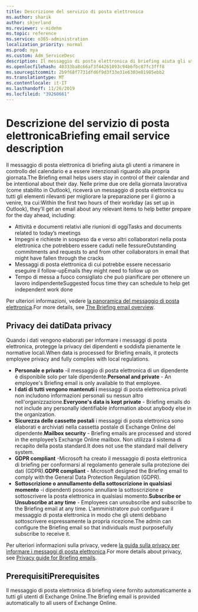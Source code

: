 ```yaml
---
title: Descrizione del servizio di posta elettronica
ms.author: sharik
author: skjerland
ms.reviewer: v-midehm
ms.topic: reference
ms.service: o365-administration
localization_priority: normal
ms.prod: mya
ms.custom: Adm_ServiceDesc
description: Il messaggio di posta elettronica di briefing aiuta gli utenti a sfruttare al meglio ogni giorno. Identifica le opportunità tra vari elementi e fornisce promemoria tempestive.
ms.openlocfilehash: 40333ba8c66af3f44261093c94b6fbc87fc3fff8
ms.sourcegitcommit: 2b9f68f7731dfd6f9d3f33e31e6303e81985ebb2
ms.translationtype: MT
ms.contentlocale: it-IT
ms.lasthandoff: 11/26/2019
ms.locfileid: "39260661"
---
```

# <a name="briefing-email-service-description"></a><span data-ttu-id="0adb2-104">Descrizione del servizio di posta elettronica</span><span class="sxs-lookup"><span data-stu-id="0adb2-104">Briefing email service description</span></span>

<span data-ttu-id="0adb2-105">Il messaggio di posta elettronica di briefing aiuta gli utenti a rimanere in controllo del calendario e a essere intenzionali riguardo alla propria giornata.</span><span class="sxs-lookup"><span data-stu-id="0adb2-105">The Briefing email helps users stay in control of their calendar and be intentional about their day.</span></span> <span data-ttu-id="0adb2-106">Nelle prime due ore della giornata lavorativa (come stabilito in Outlook), riceverà un messaggio di posta elettronica su tutti gli elementi rilevanti per migliorare la preparazione per il giorno a venire, tra cui:</span><span class="sxs-lookup"><span data-stu-id="0adb2-106">Within the first two hours of their workday (as set up in Outlook), they’ll get an email about any relevant items to help better prepare for the day ahead, including:</span></span>

* <span data-ttu-id="0adb2-107">Attività e documenti relativi alle riunioni di oggi</span><span class="sxs-lookup"><span data-stu-id="0adb2-107">Tasks and documents related to today’s meetings</span></span>
* <span data-ttu-id="0adb2-108">Impegni e richieste in sospeso da e verso altri collaboratori nella posta elettronica che potrebbero essere caduti nelle fessure</span><span class="sxs-lookup"><span data-stu-id="0adb2-108">Outstanding commitments and requests to and from other collaborators in email that might have fallen through the cracks</span></span>
* <span data-ttu-id="0adb2-109">Messaggi di posta elettronica di cui potrebbe essere necessario eseguire il follow-up</span><span class="sxs-lookup"><span data-stu-id="0adb2-109">Emails they might need to follow up on</span></span>
* <span data-ttu-id="0adb2-110">Tempo di messa a fuoco consigliato che può pianificare per ottenere un lavoro indipendente</span><span class="sxs-lookup"><span data-stu-id="0adb2-110">Suggested focus time they can schedule to help get independent work done</span></span>

<span data-ttu-id="0adb2-111">Per ulteriori informazioni, vedere [la panoramica del messaggio di posta elettronica](https://docs.microsoft.com/Briefing/be-overview).</span><span class="sxs-lookup"><span data-stu-id="0adb2-111">For more details, see [The Briefing email overview](https://docs.microsoft.com/Briefing/be-overview).</span></span>

## <a name="data-privacy"></a><span data-ttu-id="0adb2-112">Privacy dei dati</span><span class="sxs-lookup"><span data-stu-id="0adb2-112">Data privacy</span></span>

<span data-ttu-id="0adb2-113">Quando i dati vengono elaborati per informare i messaggi di posta elettronica, protegge la privacy dei dipendenti e soddisfa pienamente le normative locali.</span><span class="sxs-lookup"><span data-stu-id="0adb2-113">When data is processed for Briefing emails, it protects employee privacy and fully complies with local regulations.</span></span>

* <span data-ttu-id="0adb2-114">**Personale e privato** -il messaggio di posta elettronica di un dipendente è disponibile solo per tale dipendente.</span><span class="sxs-lookup"><span data-stu-id="0adb2-114">**Personal and private** - An employee's Briefing email is only available to that employee.</span></span>
* <span data-ttu-id="0adb2-115">**I dati di tutti vengono mantenuti i** messaggi di posta elettronica privati non includono informazioni personali su nessun altro nell'organizzazione.</span><span class="sxs-lookup"><span data-stu-id="0adb2-115">**Everyone's data is kept private** - Briefing emails do not include any personally identifiable information about anybody else in the organization.</span></span>
* <span data-ttu-id="0adb2-116">**Sicurezza delle cassette postali** i messaggi di posta elettronica sono elaborati e archiviati nella cassetta postale di Exchange Online del dipendente.</span><span class="sxs-lookup"><span data-stu-id="0adb2-116">**Mailbox security** - Briefing emails are processed and stored in the employee’s Exchange Online mailbox.</span></span> <span data-ttu-id="0adb2-117">Non utilizza il sistema di recapito della posta standard.</span><span class="sxs-lookup"><span data-stu-id="0adb2-117">It does not use the standard mail delivery system.</span></span>
* <span data-ttu-id="0adb2-118">**GDPR compliant** -Microsoft ha creato il messaggio di posta elettronica di briefing per conformarsi al regolamento generale sulla protezione dei dati (GDPR).</span><span class="sxs-lookup"><span data-stu-id="0adb2-118">**GDPR compliant** - Microsoft designed the Briefing email to comply with the General Data Protection Regulation (GDPR).</span></span>
* <span data-ttu-id="0adb2-119">**Sottoscrizione o annullamento della sottoscrizione in qualsiasi momento** -i dipendenti possono annullare la sottoscrizione e sottoscrivere la posta elettronica in qualsiasi momento.</span><span class="sxs-lookup"><span data-stu-id="0adb2-119">**Subscribe or Unsubscribe at any time** - Employees can unsubscribe and subscribe to the Briefing email at any time.</span></span> <span data-ttu-id="0adb2-120">L'amministratore può configurare il messaggio di posta elettronica in modo che gli utenti debbano sottoscrivere espressamente la propria ricezione.</span><span class="sxs-lookup"><span data-stu-id="0adb2-120">The admin can configure the Briefing email so that individuals must purposefully subscribe to receive it.</span></span>

<span data-ttu-id="0adb2-121">Per ulteriori informazioni sulla privacy, vedere [la guida sulla privacy per informare i messaggi di posta elettronica](https://docs.microsoft.com/Briefing/be-privacy).</span><span class="sxs-lookup"><span data-stu-id="0adb2-121">For more details about privacy, see [Privacy guide for Briefing emails](https://docs.microsoft.com/Briefing/be-privacy).</span></span>

## <a name="prerequisites"></a><span data-ttu-id="0adb2-122">Prerequisiti</span><span class="sxs-lookup"><span data-stu-id="0adb2-122">Prerequisites</span></span>

<span data-ttu-id="0adb2-123">Il messaggio di posta elettronica di briefing viene fornito automaticamente a tutti gli utenti di Exchange Online.</span><span class="sxs-lookup"><span data-stu-id="0adb2-123">The Briefing email is provided automatically to all users of Exchange Online.</span></span>